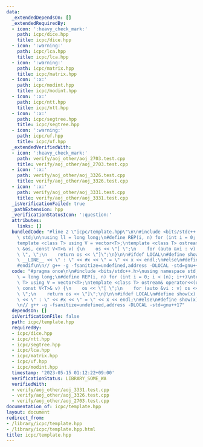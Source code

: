 ```yaml
---
data:
  _extendedDependsOn: []
  _extendedRequiredBy:
  - icon: ':heavy_check_mark:'
    path: icpc/dice.hpp
    title: icpc/dice.hpp
  - icon: ':warning:'
    path: icpc/lca.hpp
    title: icpc/lca.hpp
  - icon: ':warning:'
    path: icpc/matrix.hpp
    title: icpc/matrix.hpp
  - icon: ':x:'
    path: icpc/modint.hpp
    title: icpc/modint.hpp
  - icon: ':x:'
    path: icpc/ntt.hpp
    title: icpc/ntt.hpp
  - icon: ':x:'
    path: icpc/segtree.hpp
    title: icpc/segtree.hpp
  - icon: ':warning:'
    path: icpc/uf.hpp
    title: icpc/uf.hpp
  _extendedVerifiedWith:
  - icon: ':heavy_check_mark:'
    path: verify/aoj_other/aoj_2703.test.cpp
    title: verify/aoj_other/aoj_2703.test.cpp
  - icon: ':x:'
    path: verify/aoj_other/aoj_3326.test.cpp
    title: verify/aoj_other/aoj_3326.test.cpp
  - icon: ':x:'
    path: verify/aoj_other/aoj_3331.test.cpp
    title: verify/aoj_other/aoj_3331.test.cpp
  _isVerificationFailed: true
  _pathExtension: hpp
  _verificationStatusIcon: ':question:'
  attributes:
    links: []
  bundledCode: "#line 2 \"icpc/template.hpp\"\n\n#include <bits/stdc++.h>\nusing namespace\
    \ std;\n\nusing ll = long long;\n#define REP(i, n) for (int i = 0; i < (n); i++)\n\
    template <class T> using V = vector<T>;\ntemplate <class T> ostream& operator<<(ostream\
    \ &os, const V<T>& v) {\n    os << \"[ \";\n    for (auto &vi : v) os << vi <<\
    \ \", \";\n    return os << \"]\";\n}\n\n#ifdef LOCAL\n#define show(x) cerr <<\
    \ __LINE__ << \" : \" << #x << \" = \" << x << endl;\n#else\n#define show(x) true\n\
    #endif\n\n// g++ -g -fsanitize=undefined,address -DLOCAL -std=gnu++17\n"
  code: "#pragma once\n\n#include <bits/stdc++.h>\nusing namespace std;\n\nusing ll\
    \ = long long;\n#define REP(i, n) for (int i = 0; i < (n); i++)\ntemplate <class\
    \ T> using V = vector<T>;\ntemplate <class T> ostream& operator<<(ostream &os,\
    \ const V<T>& v) {\n    os << \"[ \";\n    for (auto &vi : v) os << vi << \",\
    \ \";\n    return os << \"]\";\n}\n\n#ifdef LOCAL\n#define show(x) cerr << __LINE__\
    \ << \" : \" << #x << \" = \" << x << endl;\n#else\n#define show(x) true\n#endif\n\
    \n// g++ -g -fsanitize=undefined,address -DLOCAL -std=gnu++17"
  dependsOn: []
  isVerificationFile: false
  path: icpc/template.hpp
  requiredBy:
  - icpc/dice.hpp
  - icpc/ntt.hpp
  - icpc/segtree.hpp
  - icpc/lca.hpp
  - icpc/matrix.hpp
  - icpc/uf.hpp
  - icpc/modint.hpp
  timestamp: '2023-05-15 01:12:22+09:00'
  verificationStatus: LIBRARY_SOME_WA
  verifiedWith:
  - verify/aoj_other/aoj_3331.test.cpp
  - verify/aoj_other/aoj_3326.test.cpp
  - verify/aoj_other/aoj_2703.test.cpp
documentation_of: icpc/template.hpp
layout: document
redirect_from:
- /library/icpc/template.hpp
- /library/icpc/template.hpp.html
title: icpc/template.hpp
---
```


